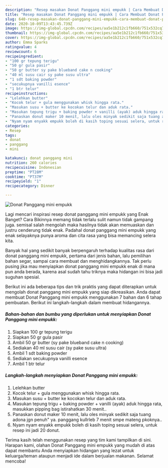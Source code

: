 ```yaml
---
description: "Resep masakan Donat Panggang mini empukk | Cara Membuat Donat Panggang mini empukk Yang Lezat Sekali"
title: "Resep masakan Donat Panggang mini empukk | Cara Membuat Donat Panggang mini empukk Yang Lezat Sekali"
slug: 640-resep-masakan-donat-panggang-mini-empukk-cara-membuat-donat-panggang-mini-empukk-yang-lezat-sekali
date: 2020-10-09T13:43:45.739Z
image: https://img-global.cpcdn.com/recipes/aa5e1b212c1fb660/751x532cq70/donat-panggang-mini-empukk-foto-resep-utama.jpg
thumbnail: https://img-global.cpcdn.com/recipes/aa5e1b212c1fb660/751x532cq70/donat-panggang-mini-empukk-foto-resep-utama.jpg
cover: https://img-global.cpcdn.com/recipes/aa5e1b212c1fb660/751x532cq70/donat-panggang-mini-empukk-foto-resep-utama.jpg
author: Emma Sparks
ratingvalue: 4
reviewcount: 6
recipeingredient:
- "100 gr tepung terigu"
- "50 gr gula pasir"
- "50 gr butter sy pake blueband cake n cooking"
- "40 ml susu cair sy pake susu ultra"
- "1 sdt baking powder"
- "secukupnya vanilli esence"
- "1 btr telur"
recipeinstructions:
- "Lelehkan butter"
- "Kocok telur + gula menggunakan whisk hingga rata."
- "Masukan susu + butter ke kocokan telur dan aduk rata."
- "Masukan tepung trigu + baking powder + vanilli (ayak) aduk hingga rata, masukkan pipping bag istirahatkan 30 menit.."
- "Panaskan donut maker 10 menit, lalu oles minyak sedikit saja tuang adona jgn penuh&#34; ya. panggang kullrleb 7 menit smpe mateng pkoknya.."
- "Nyam nyam enyakk empukk boleh di kasih toping sesuai selera, untuk resep ini jadi 20 donut."
categories:
- Resep
tags:
- donat
- panggang
- mini

katakunci: donat panggang mini 
nutrition: 260 calories
recipecuisine: Indonesian
preptime: "PT28M"
cooktime: "PT37M"
recipeyield: "1"
recipecategory: Dinner

---
```



![Donat Panggang mini empukk](https://img-global.cpcdn.com/recipes/aa5e1b212c1fb660/751x532cq70/donat-panggang-mini-empukk-foto-resep-utama.jpg)

Lagi mencari inspirasi resep donat panggang mini empukk yang Enak Banget? Cara Bikinnya memang tidak terlalu sulit namun tidak gampang juga. semisal salah mengolah maka hasilnya tidak akan memuaskan dan justru cenderung tidak enak. Padahal donat panggang mini empukk yang enak selayaknya punya aroma dan cita rasa yang bisa memancing selera kita.

Banyak hal yang sedikit banyak berpengaruh terhadap kualitas rasa dari donat panggang mini empukk, pertama dari jenis bahan, lalu pemilihan bahan segar, sampai cara membuat dan menghidangkannya. Tak perlu pusing jika mau menyiapkan donat panggang mini empukk enak di mana pun anda berada, karena asal sudah tahu triknya maka hidangan ini bisa jadi suguhan spesial.




Berikut ini ada beberapa tips dan trik praktis yang dapat diterapkan untuk mengolah donat panggang mini empukk yang siap dikreasikan. Anda dapat membuat Donat Panggang mini empukk menggunakan 7 bahan dan 6 tahap pembuatan. Berikut ini langkah-langkah dalam membuat hidangannya.

<!--inarticleads1-->

##### Bahan-bahan dan bumbu yang diperlukan untuk menyiapkan Donat Panggang mini empukk:

1. Siapkan 100 gr tepung terigu
1. Siapkan 50 gr gula pasir
1. Ambil 50 gr butter (sy pake blueband cake n cooking)
1. Sediakan 40 ml susu cair (sy pake susu ultra)
1. Ambil 1 sdt baking powder
1. Sediakan secukupnya vanilli esence
1. Ambil 1 btr telur




<!--inarticleads2-->

##### Langkah-langkah menyiapkan Donat Panggang mini empukk:

1. Lelehkan butter
1. Kocok telur + gula menggunakan whisk hingga rata.
1. Masukan susu + butter ke kocokan telur dan aduk rata.
1. Masukan tepung trigu + baking powder + vanilli (ayak) aduk hingga rata, masukkan pipping bag istirahatkan 30 menit..
1. Panaskan donut maker 10 menit, lalu oles minyak sedikit saja tuang adona jgn penuh&#34; ya. panggang kullrleb 7 menit smpe mateng pkoknya..
1. Nyam nyam enyakk empukk boleh di kasih toping sesuai selera, untuk resep ini jadi 20 donut.




Terima kasih telah menggunakan resep yang tim kami tampilkan di sini. Harapan kami, olahan Donat Panggang mini empukk yang mudah di atas dapat membantu Anda menyiapkan hidangan yang lezat untuk keluarga/teman ataupun menjadi ide dalam berjualan makanan. Selamat mencoba!
